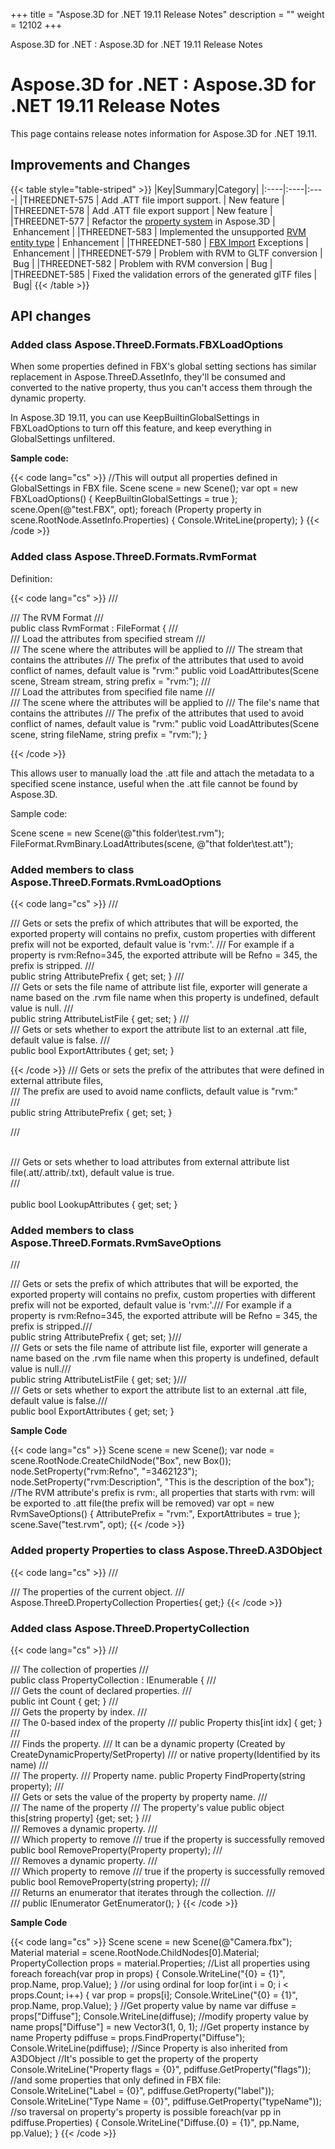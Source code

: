 +++
title = "Aspose.3D for .NET 19.11 Release Notes" 
description = "" 
weight = 12102 
+++

Aspose.3D for .NET : Aspose.3D for .NET 19.11 Release Notes  

# Aspose.3D for .NET : Aspose.3D for .NET 19.11 Release Notes


This page contains release notes information for Aspose.3D for .NET 19.11.

## Improvements and Changes

{{< table style="table-striped" >}}
|Key|Summary|Category|
|:----|:----|:----|
|THREEDNET-575 | Add .ATT file import support. | New feature |
|THREEDNET-578 | Add .ATT file export support | New feature |
|THREEDNET-577 | Refactor the [property system](https://docs2.aspose.com/3d/net/developerguide/creatingloadingandsaving3dscene/create+and+read+an+existing+3d+scene#createandreadanexisting3dscene-workingwith3dsceneproperties) in Aspose.3D | Enhancement |
|THREEDNET-583 | Implemented the unsupported [RVM entity type](https://docs2.aspose.com/3d/net/developerguide/creatingloadingandsaving3dscene/specify+3d+file+save+options#specify3dfilesaveoptions-useofthervmsaveoptions) | Enhancement |
|THREEDNET-580 | [FBX Import](https://docs2.aspose.com/3d/net/developerguide/creatingloadingandsaving3dscene/specify+3d+file+load+options#specify3dfileloadoptions-usingfbxloadoptions) Exceptions | Enhancement |
|THREEDNET-579 | Problem with RVM to GLTF conversion | Bug |
|THREEDNET-582 | Problem with RVM conversion | Bug |
|THREEDNET-585 | Fixed the validation errors of the generated glTF files | Bug|
{{< /table >}}

## API changes

### Added class **Aspose.ThreeD.Formats.FBXLoadOptions**

When some properties defined in FBX's global setting sections has similar replacement in Aspose.ThreeD.AssetInfo, they'll be consumed and converted to the native property, thus you can't access them through the dynamic property.

In Aspose.3D 19.11, you can use KeepBuiltinGlobalSettings in FBXLoadOptions to turn off this feature, and keep everything in GlobalSettings unfiltered.

**Sample code:**

{{< code lang="cs" >}}
//This will output all properties defined in GlobalSettings in FBX file.
Scene scene = new Scene();
var opt = new FBXLoadOptions() { KeepBuiltinGlobalSettings = true };
scene.Open(@"test.FBX", opt);
foreach (Property property in scene.RootNode.AssetInfo.Properties)
{
     Console.WriteLine(property);
}
{{< /code >}}

### Added class **Aspose.ThreeD.Formats.RvmFormat**

Definition:

{{< code lang="cs" >}}
    /// <summary>
    /// The RVM Format
    /// </summary>
    public class RvmFormat : FileFormat
    {
        /// <summary>
        /// Load the attributes from specified stream
        /// </summary>
        /// <param name="scene">The scene where the attributes will be applied to</param>
        /// <param name="stream">The stream that contains the attributes</param>
        /// <param name="prefix">The prefix of the attributes that used to avoid conflict of names, default value is "rvm:"</param>
        public void LoadAttributes(Scene scene, Stream stream, string prefix = "rvm:");
        /// <summary>
        /// Load the attributes from specified file name
        /// </summary>
        /// <param name="scene">The scene where the attributes will be applied to</param>
        /// <param name="fileName">The file's name that contains the attributes</param>
        /// <param name="prefix">The prefix of the attributes that used to avoid conflict of names, default value is "rvm:"</param>
        public void LoadAttributes(Scene scene, string fileName, string prefix = "rvm:");
    }

{{< /code >}}

This allows user to manually load the .att file and attach the metadata to a specified scene instance, useful when the .att file cannot be found by Aspose.3D.

Sample code:

Scene scene = new Scene(@"this folder\\test.rvm");  
FileFormat.RvmBinary.LoadAttributes(scene, @"that folder\\test.att");

### Added members to class **Aspose.ThreeD.Formats.RvmLoadOptions**

{{< code lang="cs" >}}
/// <summary>
/// Gets or sets the prefix of which attributes that will be exported, the exported property will contains no prefix, custom properties with different prefix will not be exported, default value is 'rvm:'.
/// For example if a property is rvm:Refno=345, the exported attribute will be Refno = 345, the prefix is stripped.
/// </summary>
public string AttributePrefix { get; set; }
/// <summary>
/// Gets or sets the file name of attribute list file, exporter will generate a name based on the .rvm file name when this property is undefined, default value is null.
/// </summary>
public string AttributeListFile { get; set; }
/// <summary>
/// Gets or sets whether to export the attribute list to an external .att file, default value is false.
/// </summary>
public bool ExportAttributes { get; set; }

{{< /code >}}
/// Gets or sets the prefix of the attributes that were defined in external attribute files,  
/// The prefix are used to avoid name conflicts, default value is "rvm:"  
/// </summary>  
public string AttributePrefix { get; set; }

/// <summary>  
/// Gets or sets whether to load attributes from external attribute list file(.att/.attrib/.txt), default value is true.  
/// </summary>  
public bool LookupAttributes { get; set; }

### Added members to class **Aspose.ThreeD.Formats.RvmSaveOptions**

/// <summary>/// Gets or sets the prefix of which attributes that will be exported, the exported property will contains no prefix, custom properties with different prefix will not be exported, default value is 'rvm:'./// For example if a property is rvm:Refno=345, the exported attribute will be Refno = 345, the prefix is stripped./// </summary>public string AttributePrefix { get; set; }/// <summary>/// Gets or sets the file name of attribute list file, exporter will generate a name based on the .rvm file name when this property is undefined, default value is null./// </summary>public string AttributeListFile { get; set; }/// <summary>/// Gets or sets whether to export the attribute list to an external .att file, default value is false./// </summary>public bool ExportAttributes { get; set; }

**Sample Code**

{{< code lang="cs" >}}
Scene scene = new Scene();
var node = scene.RootNode.CreateChildNode("Box", new Box());
node.SetProperty("rvm:Refno", "=3462123");
node.SetProperty("rvm:Description", "This is the description of the box");
//The RVM attribute's prefix is rvm:, all properties that starts with rvm: will be exported to .att file(the prefix will be removed)
var opt = new RvmSaveOptions() { AttributePrefix = "rvm:", ExportAttributes = true };
scene.Save("test.rvm", opt);
{{< /code >}}

### Added property **Properties** to class **Aspose.ThreeD.A3DObject**

{{< code lang="cs" >}}
/// <summary>
/// The properties of the current object.
/// </summary>
Aspose.ThreeD.PropertyCollection Properties{ get;}
{{< /code >}}

### Added class **Aspose.ThreeD.PropertyCollection**

{{< code lang="cs" >}}
    /// <summary>
    /// The collection of properties
    /// </summary>
    public class PropertyCollection : IEnumerable<Property>
    {
        /// <summary>
        /// Gets the count of declared properties.
        /// </summary>
        public int Count { get; }
        /// <summary>
        /// Gets the property by index.
        /// </summary>
        /// <param name="idx">The 0-based index of the property</param>
        /// <returns></returns>
        public Property this[int idx] { get; }
        /// <summary>
        /// Finds the property.
        /// It can be a dynamic property (Created by CreateDynamicProperty/SetProperty) 
        /// or native property(Identified by its name)
        /// </summary>
        /// <returns>The property.</returns>
        /// <param name="property">Property name.</param>
        public Property FindProperty(string property);
        /// <summary>
        /// Gets or sets the value of the property by property name.
        /// </summary>
        /// <param name="property">The name of the property</param>
        /// <returns>The property's value</returns>
        public object this[string property] {get; set; }
        /// <summary>
        /// Removes a dynamic property.
        /// </summary>
        /// <param name="property">Which property to remove</param>
        /// <returns>true if the property is successfully removed</returns>
        public bool RemoveProperty(Property property);
        /// <summary>
        /// Removes a dynamic property.
        /// </summary>
        /// <param name="property">Which property to remove</param>
        /// <returns>true if the property is successfully removed</returns>
        public bool RemoveProperty(string property);
        /// <summary>
        ///  Returns an enumerator that iterates through the collection.
        /// </summary>
        /// <returns></returns>
        public IEnumerator<Property> GetEnumerator();
    }
{{< /code >}}

**Sample Code**

{{< code lang="cs" >}}
            Scene scene = new Scene(@"Camera.fbx");
            Material material = scene.RootNode.ChildNodes[0].Material;
            PropertyCollection props = material.Properties;
            //List all properties using foreach
            foreach(var prop in props)
            {
                Console.WriteLine("{0} = {1}", prop.Name, prop.Value);
            }
            //or using ordinal for loop
            for(int i = 0; i < props.Count; i++)
            {
                var prop = props[i];
                Console.WriteLine("{0} = {1}", prop.Name, prop.Value);
            }
            //Get property value by name
            var diffuse = props["Diffuse"];
            Console.WriteLine(diffuse);
            //modify property value by name
            props["Diffuse"] = new Vector3(1, 0, 1);
            //Get property instance by name
            Property pdiffuse = props.FindProperty("Diffuse");
            Console.WriteLine(pdiffuse);
            //Since Property is also inherited from A3DObject
            //It's possible to get the property of the property
            Console.WriteLine("Property flags = {0}", pdiffuse.GetProperty("flags"));
            //and some properties that only defined in FBX file:
            Console.WriteLine("Label = {0}", pdiffuse.GetProperty("label"));
            Console.WriteLine("Type Name = {0}", pdiffuse.GetProperty("typeName"));
            //so traversal on property's property is possible
            foreach(var pp in pdiffuse.Properties)
            {
                Console.WriteLine("Diffuse.{0} = {1}", pp.Name, pp.Value);
            }
{{< /code >}}

